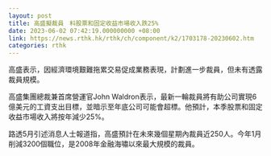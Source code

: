 ```yaml
---
layout: post
title: 高盛擬裁員　料股票和固定收益市場收入跌25%
date: 2023-06-02 07:42:19.000000000 +08:00
link: https://news.rthk.hk/rthk/ch/component/k2/1703178-20230602.htm
categories: rthk
---
```


高盛表示，因經濟環境艱難拖累交易促成業務表現，計劃進一步裁員，但未有透露裁員規模。

高盛集團總裁兼首席營運官John Waldron表示，最新一輪裁員將有助公司實現6億美元的工資支出目標，並暗示至年底公司可能會超標。他預計，本季股票和固定收益市場收入將按年減少25%。

路透5月引述消息人士報道指，高盛預計在未來幾個星期內裁員近250人。今年1月削減3200個職位，是2008年金融海嘯以來最大規模的裁員。
